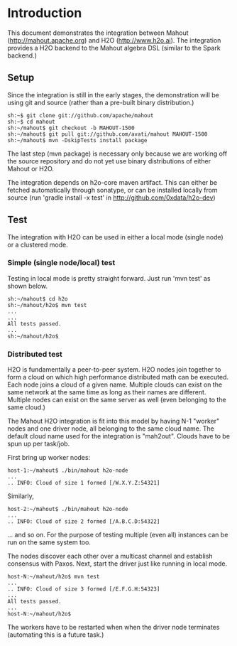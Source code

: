 # Introduction

This document demonstrates the integration between Mahout (http://mahout.apache.org) and H2O (http://www.h2o.ai). The integration provides a H2O backend to the Mahout algebra DSL (similar to the Spark backend.)

## Setup

Since the integration is still in the early stages, the demonstration will be using git and source (rather than a pre-built binary distribution.)

    sh:~$ git clone git://github.com/apache/mahout
    sh:~$ cd mahout
    sh:~/mahout$ git checkout -b MAHOUT-1500
    sh:~/mahout$ git pull git://github.com/avati/mahout MAHOUT-1500
    sh:~/mahout$ mvn -DskipTests install package

The last step (mvn package) is necessary only because we are working off the source repository and do not yet use binary distributions of either Mahout or H2O.

The integration depends on h2o-core maven artifact. This can either be fetched automatically through sonatype, or can be installed locally from source (run 'gradle install -x test' in http://github.com/0xdata/h2o-dev)

## Test

The integration with H2O can be used in either a local mode (single node) or a clustered mode.

### Simple (single node/local) test

Testing in local mode is pretty straight forward. Just run 'mvn test' as shown below.

    sh:~/mahout$ cd h2o
    sh:~/mahout/h2o$ mvn test
    ...
    ...
    All tests passed.
    ...
    sh:~/mahout/h2o$

### Distributed test

H2O is fundamentally a peer-to-peer system. H2O nodes join together to form a cloud on which high performance distributed math can be executed. Each node joins a cloud of a given name. Multiple clouds can exist on the same network at the same time as long as their names are different. Multiple nodes can exist on the same server as well (even belonging to the same cloud.)

The Mahout H2O integration is fit into this model by having N-1 "worker" nodes and one driver node, all belonging to the same cloud name. The default cloud name used for the integration is "mah2out". Clouds have to be spun up per task/job.

First bring up worker nodes:

    host-1:~/mahout$ ./bin/mahout h2o-node
    ...
    .. INFO: Cloud of size 1 formed [/W.X.Y.Z:54321]

Similarly,

    host-2:~/mahout$ ./bin/mahout h2o-node
    ...
    .. INFO: Cloud of size 2 formed [/A.B.C.D:54322]

... and so on. For the purpose of testing multiple (even all) instances can be run on the same system too.

The nodes discover each other over a multicast channel and establish consensus with Paxos. Next, start the driver just like running in local mode.

    host-N:~/mahout/h2o$ mvn test
    ...
    .. INFO: Cloud of size 3 formed [/E.F.G.H:54323]
    ...
    All tests passed.
    ...
    host-N:~/mahout/h2o$

The workers have to be restarted when when the driver node terminates (automating this is a future task.)